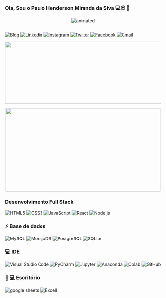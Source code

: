 ### Ola, Sou o Paulo Henderson Miranda da Siva 💻😎 👋

<p align="center">
  <img src="https://github.com/karinnecristina/karinnecristina/blob/master/Banner.gif" alt="animated" />
</p>


<img src="81-1.jpg" alt="">

[![Blog](https://img.shields.io/badge/GitHub-100000?style=for-the-badge&logo=github&logoColor=white)](https://github.com/paulohenderson) [![Linkedin](https://img.shields.io/badge/LinkedIn-0077B5?style=for-the-badge&logo=linkedin&logoColor=white)](https://www.linkedin.com/in/paulohenderson/)
[![Instagram](https://img.shields.io/badge/Instagram-E4405F?style=for-the-badge&logo=instagram&logoColor=white)](https://www.instagram.com/paulohenderson/) [![Twitter](https://img.shields.io/badge/Twitter-1DA1F2?style=for-the-badge&logo=twitter&logoColor=white)](https://twitter.com/paulohenderson)  [![Facebook](https://img.shields.io/badge/Facebook-1877F2?style=for-the-badge&logo=facebook&logoColor=white)](https://www.facebook.com/paulohenderson/) [![Gmail](https://img.shields.io/badge/Gmail-D14836?style=for-the-badge&logo=gmail&logoColor=white)](mailto:paulohendersonmiranda1992@gmail.com)


<p align="center">
  <img width="600" height="200" src="https://github-readme-stats.vercel.app/api?username=MirandaPHY&show_icons=true&theme=vision-friendly-dark">
</p>

<p align="center">
  <img width="500" height="270" src="https://github-readme-stats.vercel.app/api/top-langs/?username=MirandaPHY&show_icons=true&theme=vision-friendly-dark">
</p>

### Desenvolvimento Full Stack
![HTML5](https://img.shields.io/badge/HTML5-E34F26?style=for-the-badge&logo=html5) ![CSS3](https://img.shields.io/badge/CSS3-1572B6?style=for-the-badge&logo=css)  ![JavaScript](https://img.shields.io/badge/JavaScript-F7DF1E?style=for-the-badge&logo=javascript&logo)  ![React](https://img.shields.io/badge/React-20232A?style=for-the-badge&logo=react&logoColor)  ![Node.js](https://img.shields.io/badge/Node.js-43853D?style=for-the-badge&logo=node.js&)


### ⚡ Base de dados
![MySQL](https://img.shields.io/badge/MySQL-00000F?style=for-the-badge&logo=mysql&logoColor=white) ![MongoDB](https://img.shields.io/badge/MongoDB-4EA94B?style=for-the-badge&logo=mongodb&logoColor=white) ![PostgreSQL](https://img.shields.io/badge/PostgreSQL-316192?style=for-the-badge&logo=postgresql&logoColor=white) ![SQLite](https://img.shields.io/badge/SQLite-07405E?style=for-the-badge&logo=sqlite&logoColor=white)

 ### 💻 IDE
 ![Visual Studio Code](https://img.shields.io/badge/Visual_Studio_Code-0078D4?style=for-the-badge&logo=visual%20studio%20code&logoColor=white) ![PyCharm](https://img.shields.io/badge/PyCharm-000000.svg?style=for-the-badge&logo=PyCharm&logoColor=white) ![Jupyter](https://img.shields.io/badge/Jupyter-F37626.svg?style=for-the-badge&logo=Jupyter&logoColor=white) ![Anaconda](https://img.shields.io/badge/Anaconda-%2344A833.svg?style=for-the-badge&logo=anaconda&logoColor=white) ![Colab](https://img.shields.io/badge/Colab-F9AB00?style=for-the-badge&logo=googlecolab&color=525252) ![GitHub](https://img.shields.io/badge/GitHub-100000?style=for-the-badge&logo=github&logoColor=white)


### 👨 💻 Escritório
![google sheets](https://img.shields.io/badge/Google%20Sheets-34A853?style=for-the-badge&logo=google-sheets&logoColor=white) ![Excell](https://img.shields.io/badge/Microsoft_Excel-217346?style=for-the-badge&logo=microsoft-excel&logoColor=white)
